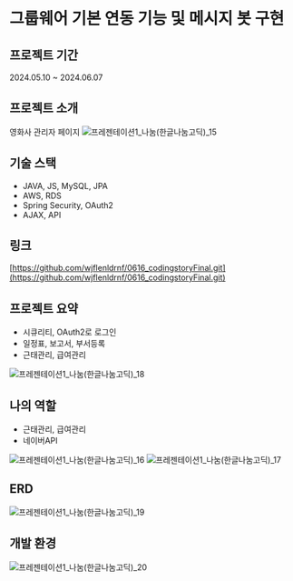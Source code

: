 # 그룹웨어 기본 연동 기능 및 메시지 봇 구현

## 프로젝트 기간
2024.05.10 ~ 2024.06.07

## 프로젝트 소개
영화사 관리자 페이지
![프레젠테이션1_나눔(한글나눔고딕)_15](https://github.com/wjflenldrnf/0616_codingstoryFinal/assets/154856783/8653fb48-7ec1-4c4a-8151-7d588cfc6ca8)


## 기술 스택
- JAVA, JS, MySQL, JPA
- AWS, RDS
- Spring Security, OAuth2
- AJAX, API

## 링크
[https://github.com/wjflenldrnf/0616_codingstoryFinal.git](https://github.com/wjflenldrnf/0616_codingstoryFinal.git)

## 프로젝트 요약
- 시큐리티, OAuth2로 로그인
- 일정표, 보고서, 부서등록
- 근태관리, 급여관리
  
![프레젠테이션1_나눔(한글나눔고딕)_18](https://github.com/wjflenldrnf/0616_codingstoryFinal/assets/154856783/b080748b-b783-4220-bbf8-28420eb6e2a5)


## 나의 역할
- 근태관리, 급여관리
- 네이버API

![프레젠테이션1_나눔(한글나눔고딕)_16](https://github.com/wjflenldrnf/0616_codingstoryFinal/assets/154856783/3dc7525d-6c77-455b-9f3b-509cb48f46b4)
![프레젠테이션1_나눔(한글나눔고딕)_17](https://github.com/wjflenldrnf/0616_codingstoryFinal/assets/154856783/1b2e9df4-21f0-4118-aa83-1686da0a61fb)

## ERD
![프레젠테이션1_나눔(한글나눔고딕)_19](https://github.com/wjflenldrnf/0616_codingstoryFinal/assets/154856783/1b0c3d8e-7714-41f2-8731-186859c27740)

## 개발 환경
![프레젠테이션1_나눔(한글나눔고딕)_20](https://github.com/wjflenldrnf/0616_codingstoryFinal/assets/154856783/911c11bc-8936-4ef5-b91d-f25127bf0b91)

